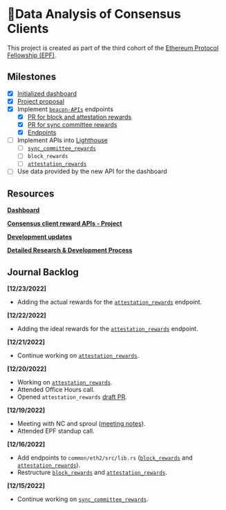 # 💾Data Analysis of Consensus Clients

This project is created as part of the third cohort of the [Ethereum Protocol Fellowship (EPF)](https://github.com/eth-protocol-fellows/cohort-three/blob/master/program-guide/program-details.md).

## Milestones

- [x] [Initialized dashboard](https://kevinbogner-data-analysis-consensus-clients-app-lz484x.streamlitapp.com/)
- [x] [Project proposal](https://github.com/eth-protocol-fellows/cohort-three/blob/master/projects/consensus_client_reward_APIs.md)
- [x] Implement [`beacon-APIs`](https://github.com/ethereum/beacon-APIs) endpoints
  - [x] [PR for block and attestation rewards](https://github.com/ethereum/beacon-APIs/pull/260)
  - [x] [PR for sync committee rewards](https://github.com/ethereum/beacon-APIs/pull/262)
  - [x] [Endpoints](https://ethereum.github.io/beacon-APIs/?urls.primaryName=dev#/Experimental)
- [ ] Implement APIs into [Lighthouse](https://github.com/sigp/lighthouse)
  - [ ] [`sync_committee_rewards`](https://github.com/sigp/lighthouse/pull/3790)
  - [ ] `block_rewards`
  - [ ] [`attestation_rewards`](https://github.com/sigp/lighthouse/pull/3822)
- [ ] Use data provided by the new API for the dashboard

## Resources

[**Dashboard**](https://kevinbogner-data-analysis-consensus-clients-app-lz484x.streamlitapp.com/)

[**Consensus client reward APIs - Project**](https://github.com/eth-protocol-fellows/cohort-three/blob/master/projects/consensus_client_reward_APIs.md)

[**Development updates**](https://github.com/eth-protocol-fellows/cohort-three/blob/master/development-updates.md#kevinbogner)

[**Detailed Research & Development Process**](https://github.com/eth-protocol-fellows/cohort-three/blob/master/notes/kevinbogner.md)

## Journal Backlog
**[12/23/2022]**
- Adding the actual rewards for the [`attestation_rewards`](https://github.com/sigp/lighthouse/pull/3822) endpoint.

**[12/22/2022]**
- Adding the ideal rewards for the [`attestation_rewards`](https://github.com/sigp/lighthouse/pull/3822) endpoint.

**[12/21/2022]**
- Continue working on [`attestation_rewards`](https://github.com/sigp/lighthouse/pull/3822).

**[12/20/2022]**
- Working on [`attestation_rewards`](https://github.com/naviechan/lighthouse/commit/1d27163d0b15bb745628325bc1820bae97f21eb3).
- Attended Office Hours call.
- Opened `attestation_rewards` [draft PR](https://github.com/sigp/lighthouse/pull/3822).

**[12/19/2022]**
- Meeting with NC and sproul ([meeting notes](https://hackmd.io/@sproul/consensus-rewards-m2)).
- Attended EPF standup call.

**[12/16/2022]**
- Add endpoints to `common/eth2/src/lib.rs` ([`block_rewards`](https://github.com/naviechan/lighthouse/commit/2e0ee4beec245af01b51818d3be8b04c821aa648) and [`attestation_rewards`](https://github.com/naviechan/lighthouse/commit/b9046aa12da31fd4432f7776e05082266d332674)).
- Restructure [`block_rewards`](https://github.com/naviechan/lighthouse/commit/8283f594f8fe9dca21196496235a7b3be3a92907) and [`attestation_rewards`](https://github.com/naviechan/lighthouse/commit/20e57f03a4c56e2c1e4ec1f592dfb39f039c4e75).

**[12/15/2022]**
- Continue working on [`sync_committee_rewards`](https://github.com/sigp/lighthouse/pull/3790).
